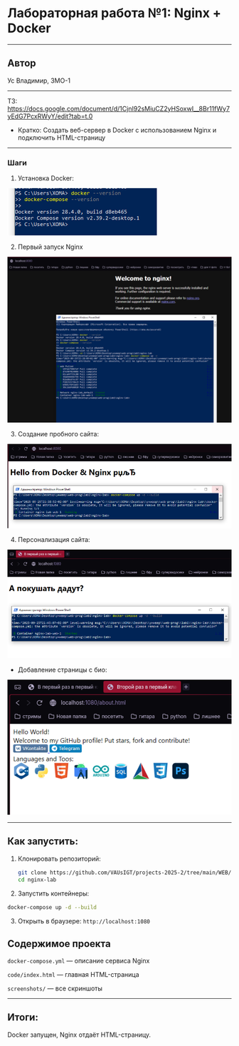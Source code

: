 # Лабораторная работа №1: Nginx + Docker
---
## Автор


Ус Владимир, 3МО-1

---
ТЗ: https://docs.google.com/document/d/1CjnI92sMiuCZ2yHSoxwI__8Br11fWy7yEdG7PcxRWyY/edit?tab=t.0
- Кратко: Создать веб-сервер в Docker с использованием Nginx и подключить HTML-страницу
---

### Шаги


1. Установка Docker:

<a href="screenshots/1.PNG"><img src="screenshots/1.PNG" alt="1_img" border="0"></a>

2. Первый запуск Nginx

<a href="screenshots/2.PNG"><img src="screenshots/2.PNG" alt="2_img" border="0"></a>

3. Создание пробного сайта:

<a href="screenshots/3.PNG"><img src="screenshots/3.PNG" alt="3_img" border="0"></a>

4. Персонализация сайта:

<a href="screenshots/4.PNG"><img src="screenshots/4.PNG" alt="4_img" border="0"></a>

- Добавление страницы с био:

<a href="screenshots/5.PNG"><img src="screenshots/5.PNG" alt="5_img" border="0"></a>

---
## Как запустить:

1. Клонировать репозиторий:
   ```bash
   git clone https://github.com/VAUsIGT/projects-2025-2/tree/main/WEB/lab1
   cd nginx-lab
2. Запустить контейнеры:
```bash
docker-compose up -d --build
```
3. Открыть в браузере:
```http://localhost:1080```
## Содержимое проекта

```docker-compose.yml``` — описание сервиса Nginx

```code/index.html``` — главная HTML-страница

```screenshots/``` — все скриншоты

---
## Итоги:
Docker запущен, Nginx отдаёт HTML-страницу.
